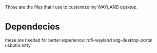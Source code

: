 Those are the files that I use to customize my WAYLAND desktop.
# Dependecies
these are needed for better experience:
rofi-wayland xdg-desktop-portal usbutils kitty